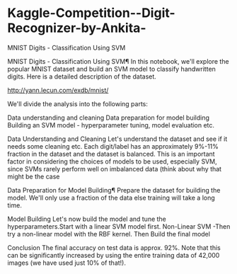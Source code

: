 # Kaggle-Competition--Digit-Recognizer-by-Ankita-
MNIST Digits - Classification Using SVM


MNIST Digits - Classification Using SVM¶
In this notebook, we'll explore the popular MNIST dataset and build an SVM model to classify handwritten digits. Here is a detailed description of the dataset.

http://yann.lecun.com/exdb/mnist/

We'll divide the analysis into the following parts:

Data understanding and cleaning
Data preparation for model building
Building an SVM model - hyperparameter tuning, model evaluation etc.

Data Understanding and Cleaning
Let's understand the dataset and see if it needs some cleaning etc.
Each digit/label has an approximately 9%-11% fraction in the dataset and the dataset is balanced. This is an important factor in considering the choices of models to be used, especially SVM, since SVMs rarely perform well on imbalanced data (think about why that might be the case

Data Preparation for Model Building¶
Prepare the dataset for building the model. We'll only use a fraction of the data else training will take a long time.

Model Building
Let's now build the model and tune the hyperparameters.Start with a linear SVM model first.
Non-Linear SVM -Then try a non-linear model with the RBF kernel.
Then Build the final model

Conclusion
The final accuracy on test data is approx. 92%. Note that this can be significantly increased by using the entire training data of 42,000 images (we have used just 10% of that!).
